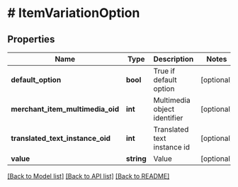 # # ItemVariationOption

## Properties

Name | Type | Description | Notes
------------ | ------------- | ------------- | -------------
**default_option** | **bool** | True if default option | [optional]
**merchant_item_multimedia_oid** | **int** | Multimedia object identifier | [optional]
**translated_text_instance_oid** | **int** | Translated text instance id | [optional]
**value** | **string** | Value | [optional]

[[Back to Model list]](../../README.md#models) [[Back to API list]](../../README.md#endpoints) [[Back to README]](../../README.md)
